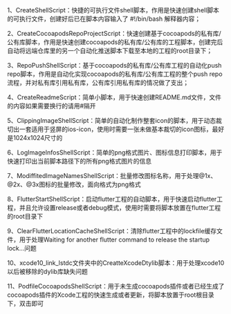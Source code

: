 1、CreateShellScript：快捷的可执行文件shell脚本，作用是快速创建shell脚本的可执行文件，创建好后已在脚本内容输入了 #!/bin/bash 解释器内容；

2、CreateCocoapodsRepoProjectScript：快速创建基于cocoapods的私有库/公有库脚本，作用是快速创建cocoapods的私有库/公有库的工程脚本，创建完后自动将远端仓库里的另一个自动化推送脚本下载至本地的工程的root目录下；

3、RepoPushShellScript：基于cocoapods的私有库/公有库工程的自动化push repo脚本，作用是自动化实现cocoapods的私有库/公有库工程的整个push repo流程，并对私有库引用私有库，公有库引用私有库的情况做了支出；

4、CreateReadmeScript：简单小脚本，用于快速创建README.md文件，文件的内容如果需要换行的请用#隔开

5、ClippingImageShellScript：简单的自动化制作整套icon的脚本，用于动态裁切出一套适用于竖屏的ios-icon，使用时需要一张未做基本裁切的icon图标，最好是1024x1024尺寸的

6、LogImageInfosShellScript：简单的png格式图片、图标信息打印脚本，用于快速打印出当前脚本路径下的所有png格式图片的信息

7、ModiffitedImageNamesShellScript：批量修改图标名称，用于处理@1x、@2x、@3x图标的批量修改，面向格式为png格式

8、FlutterStartShellScript：启动flutter工程的自动脚本，用于快速启动flutter工程，并且允许设置release或者debug模式，使用时需要将脚本放置在flutter工程的root目录下

9、ClearFlutterLocationCacheShellScript：清除flutter工程中的lockfile缓存文件，用于处理Waiting for another flutter command to release the startup lock...问题

10、xcode10_link_lstdc文件夹中的CreatteXcodeDtylib脚本：用于处理xcode10以后被移除的dylib库缺失问题

11、PodfileCocoapodsShellScript：用于未生成cocoapods插件或者已经生成了cocoapods插件的Xcode工程的快速生成或者更新，将脚本放置于root根目录下，双击即可

